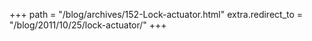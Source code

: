 +++
path = "/blog/archives/152-Lock-actuator.html"
extra.redirect_to = "/blog/2011/10/25/lock-actuator/"
+++
